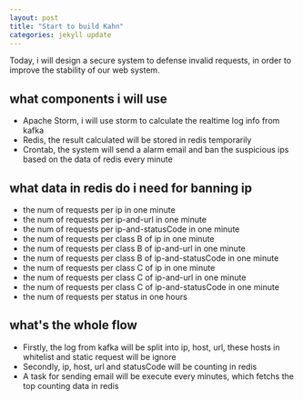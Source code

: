```yaml
---
layout: post
title: "Start to build Kahn"
categories: jekyll update
---
```

Today, i will design a secure system to defense invalid requests, in order to improve the stability of our web system.

## what components i will use
* Apache Storm, i will use storm to calculate the realtime log info from kafka
* Redis, the result calculated will be stored in redis temporarily
* Crontab, the system will send a alarm email and ban the suspicious ips based on the data of redis every minute

## what data in redis do i need for banning ip
* the num of requests per ip in one minute
* the num of requests per ip-and-url in one minute
* the num of requests per ip-and-statusCode in one minute
* the num of requests per class B of ip in one minute
* the num of requests per class B of ip-and-url in one minute
* the num of requests per class B of ip-and-statusCode in one minute
* the num of requests per class C of ip in one minute
* the num of requests per class C of ip-and-url in one minute
* the num of requests per class C of ip-and-statusCode in one minute
* the num of requests per status in one hours

## what's the whole flow
* Firstly, the log from kafka will be split into ip, host, url, these hosts in whitelist and static request will be ignore
* Secondly, ip, host, url and statusCode will be counting in redis
* A task for sending email will be execute every minutes, which fetchs the top counting data in redis



